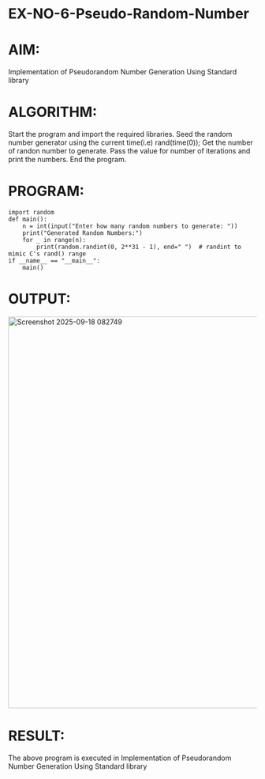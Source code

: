 # EX-NO-6-Pseudo-Random-Number

# AIM: 
Implementation of Pseudorandom Number Generation Using Standard library

# ALGORITHM:
Start the program and import the required libraries.
Seed the random number generator using the current time(i.e) rand(time(0));
Get the number of randon number to generate.
Pass the value for number of iterations and print the numbers.
End the program.

# PROGRAM:
```
import random
def main():
    n = int(input("Enter how many random numbers to generate: "))
    print("Generated Random Numbers:")
    for _ in range(n):
        print(random.randint(0, 2**31 - 1), end=" ")  # randint to mimic C's rand() range
if __name__ == "__main__":
    main()
```
# OUTPUT:
<img width="1692" height="792" alt="Screenshot 2025-09-18 082749" src="https://github.com/user-attachments/assets/079f0b64-92a4-4830-8fd3-b66decd7c548" />

# RESULT:
The above program is executed in Implementation of Pseudorandom Number Generation Using Standard library
